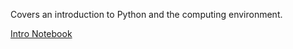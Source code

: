 Covers an introduction to Python and the computing environment.

[Intro Notebook](http://datahub.berkeley.edu/user-redirect/interact?account=ds-modules&repo=LINGUIS-110&branch=master&path=Intro)